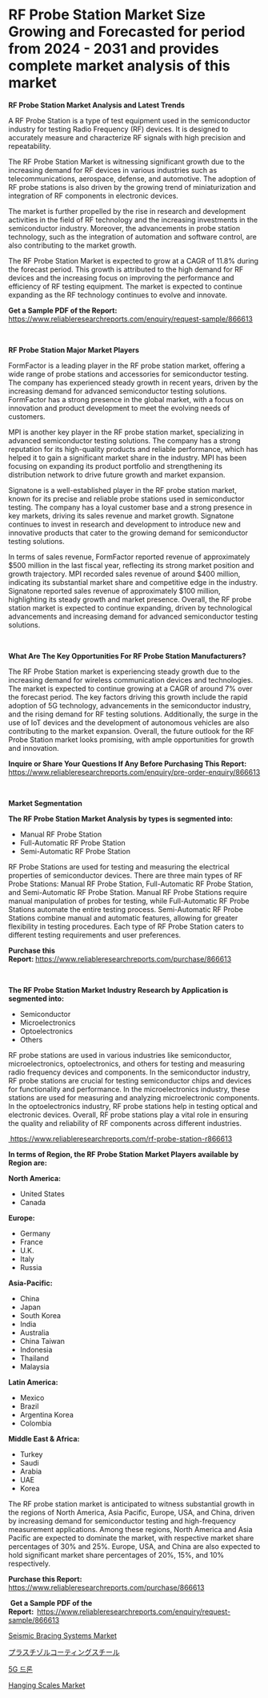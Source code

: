 <p><h1>RF Probe Station Market Size Growing and Forecasted for period from 2024 - 2031 and provides complete market analysis of this market</h1></p><p><strong>RF Probe Station Market Analysis and Latest Trends</strong></p>
<p><p>A RF Probe Station is a type of test equipment used in the semiconductor industry for testing Radio Frequency (RF) devices. It is designed to accurately measure and characterize RF signals with high precision and repeatability.</p><p>The RF Probe Station Market is witnessing significant growth due to the increasing demand for RF devices in various industries such as telecommunications, aerospace, defense, and automotive. The adoption of RF probe stations is also driven by the growing trend of miniaturization and integration of RF components in electronic devices.</p><p>The market is further propelled by the rise in research and development activities in the field of RF technology and the increasing investments in the semiconductor industry. Moreover, the advancements in probe station technology, such as the integration of automation and software control, are also contributing to the market growth.</p><p>The RF Probe Station Market is expected to grow at a CAGR of 11.8% during the forecast period. This growth is attributed to the high demand for RF devices and the increasing focus on improving the performance and efficiency of RF testing equipment. The market is expected to continue expanding as the RF technology continues to evolve and innovate.</p></p>
<p><strong>Get a Sample PDF of the Report:&nbsp;</strong> <a href="https://www.reliableresearchreports.com/enquiry/request-sample/866613">https://www.reliableresearchreports.com/enquiry/request-sample/866613</a></p>
<p>&nbsp;</p>
<p><strong>RF Probe Station Major Market Players</strong></p>
<p><p>FormFactor is a leading player in the RF probe station market, offering a wide range of probe stations and accessories for semiconductor testing. The company has experienced steady growth in recent years, driven by the increasing demand for advanced semiconductor testing solutions. FormFactor has a strong presence in the global market, with a focus on innovation and product development to meet the evolving needs of customers.</p><p>MPI is another key player in the RF probe station market, specializing in advanced semiconductor testing solutions. The company has a strong reputation for its high-quality products and reliable performance, which has helped it to gain a significant market share in the industry. MPI has been focusing on expanding its product portfolio and strengthening its distribution network to drive future growth and market expansion.</p><p>Signatone is a well-established player in the RF probe station market, known for its precise and reliable probe stations used in semiconductor testing. The company has a loyal customer base and a strong presence in key markets, driving its sales revenue and market growth. Signatone continues to invest in research and development to introduce new and innovative products that cater to the growing demand for semiconductor testing solutions.</p><p>In terms of sales revenue, FormFactor reported revenue of approximately $500 million in the last fiscal year, reflecting its strong market position and growth trajectory. MPI recorded sales revenue of around $400 million, indicating its substantial market share and competitive edge in the industry. Signatone reported sales revenue of approximately $100 million, highlighting its steady growth and market presence. Overall, the RF probe station market is expected to continue expanding, driven by technological advancements and increasing demand for advanced semiconductor testing solutions.</p></p>
<p>&nbsp;</p>
<p><strong>What Are The Key Opportunities For RF Probe Station Manufacturers?</strong></p>
<p><p>The RF Probe Station market is experiencing steady growth due to the increasing demand for wireless communication devices and technologies. The market is expected to continue growing at a CAGR of around 7% over the forecast period. The key factors driving this growth include the rapid adoption of 5G technology, advancements in the semiconductor industry, and the rising demand for RF testing solutions. Additionally, the surge in the use of IoT devices and the development of autonomous vehicles are also contributing to the market expansion. Overall, the future outlook for the RF Probe Station market looks promising, with ample opportunities for growth and innovation.</p></p>
<p><strong>Inquire or Share Your Questions If Any Before Purchasing This Report:</strong> <a href="https://www.reliableresearchreports.com/enquiry/pre-order-enquiry/866613">https://www.reliableresearchreports.com/enquiry/pre-order-enquiry/866613</a></p>
<p>&nbsp;</p>
<p><strong>Market Segmentation</strong></p>
<p><strong>The RF Probe Station Market Analysis by types is segmented into:</strong></p>
<p><ul><li>Manual RF Probe Station</li><li>Full-Automatic RF Probe Station</li><li>Semi-Automatic RF Probe Station</li></ul></p>
<p><p>RF Probe Stations are used for testing and measuring the electrical properties of semiconductor devices. There are three main types of RF Probe Stations: Manual RF Probe Station, Full-Automatic RF Probe Station, and Semi-Automatic RF Probe Station. Manual RF Probe Stations require manual manipulation of probes for testing, while Full-Automatic RF Probe Stations automate the entire testing process. Semi-Automatic RF Probe Stations combine manual and automatic features, allowing for greater flexibility in testing procedures. Each type of RF Probe Station caters to different testing requirements and user preferences.</p></p>
<p><strong>Purchase this Report:&nbsp;</strong><a href="https://www.reliableresearchreports.com/purchase/866613">https://www.reliableresearchreports.com/purchase/866613</a></p>
<p>&nbsp;</p>
<p><strong>The RF Probe Station Market Industry Research by Application is segmented into:</strong></p>
<p><ul><li>Semiconductor</li><li>Microelectronics</li><li>Optoelectronics</li><li>Others</li></ul></p>
<p><p>RF probe stations are used in various industries like semiconductor, microelectronics, optoelectronics, and others for testing and measuring radio frequency devices and components. In the semiconductor industry, RF probe stations are crucial for testing semiconductor chips and devices for functionality and performance. In the microelectronics industry, these stations are used for measuring and analyzing microelectronic components. In the optoelectronics industry, RF probe stations help in testing optical and electronic devices. Overall, RF probe stations play a vital role in ensuring the quality and reliability of RF components across different industries.</p></p>
<p><a href="https://www.reliableresearchreports.com/rf-probe-station-r866613">&nbsp;https://www.reliableresearchreports.com/rf-probe-station-r866613</a></p>
<p><strong>In terms of Region, the RF Probe Station Market Players available by Region are:</strong></p>
<p>
    <p> <strong> North America: </strong>
        <ul>
            <li>United States</li>
            <li>Canada</li>
        </ul>
        </p> 
    <p> <strong> Europe: </strong>
        <ul>
            <li>Germany</li>
            <li>France</li>
            <li>U.K.</li>
            <li>Italy</li>
            <li>Russia</li>
        </ul>
        </p> 
    <p> <strong> Asia-Pacific: </strong>
        <ul>
            <li>China</li>
            <li>Japan</li>
            <li>South Korea</li>
            <li>India</li>
            <li>Australia</li>
            <li>China Taiwan</li>
            <li>Indonesia</li>
            <li>Thailand</li>
            <li>Malaysia</li>
        </ul>
        </p> 
    <p> <strong> Latin America: </strong>
        <ul>
            <li>Mexico</li>
            <li>Brazil</li>
            <li>Argentina Korea</li>
            <li>Colombia</li>
        </ul>
        </p> 
    <p> <strong> Middle East & Africa: </strong>
        <ul>
            <li>Turkey</li>
            <li>Saudi</li>
            <li>Arabia</li>
            <li>UAE</li>
            <li>Korea</li>
        </ul>
    </p>
    </p>
<p><p>The RF probe station market is anticipated to witness substantial growth in the regions of North America, Asia Pacific, Europe, USA, and China, driven by increasing demand for semiconductor testing and high-frequency measurement applications. Among these regions, North America and Asia Pacific are expected to dominate the market, with respective market share percentages of 30% and 25%. Europe, USA, and China are also expected to hold significant market share percentages of 20%, 15%, and 10% respectively.</p></p>
<p><strong>Purchase this Report: </strong><a href="https://www.reliableresearchreports.com/purchase/866613">https://www.reliableresearchreports.com/purchase/866613</a></p>
<p>&nbsp;<strong>Get a Sample PDF of the Report:&nbsp;&nbsp;</strong><a href="https://www.reliableresearchreports.com/enquiry/request-sample/866613">https://www.reliableresearchreports.com/enquiry/request-sample/866613</a></p>
<p><strong></strong></p>
<p><p><a href="https://github.com/dx0328/Market-Research-Report-List-2/blob/main/seismic-bracing-systems-market.md">Seismic Bracing Systems Market</a></p><p><a href="https://github.com/EmoryYundt1935/Market-Research-Report-List-1/blob/main/814530031218.md">プラスチゾルコーティングスチール</a></p><p><a href="https://github.com/fernandotryO5lson96765/Market-Research-Report-List-1/blob/main/127862928666.md">5G 드론</a></p><p><a href="https://github.com/Glendatilghmankmgz0rbhwpy/Market-Research-Report-List-2/blob/main/hanging-scales-market.md">Hanging Scales Market</a></p></p>
